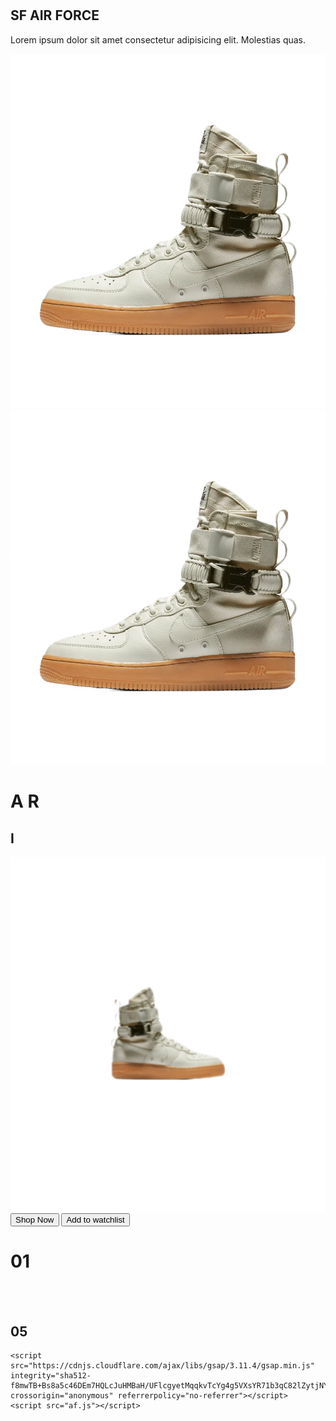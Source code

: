 <!DOCTYPE html>
<html lang="en">
<head>
    <meta charset="UTF-8">
    <meta http-equiv="X-UA-Compatible" content="IE=edge">
    <meta name="viewport" content="width=device-width, initial-scale=1.0">
    <title>Document</title>
    <link rel="stylesheet" href="af.css">
    <link href="https://cdn.jsdelivr.net/npm/remixicon@2.5.0/fonts/remixicon.css" rel="stylesheet">
</head>
<body>
    <div id="main">
        <div id="loader">
            <img src="/nikel.png" alt="">
            <div id="l1"></div>
            <div id="l11"></div>
            <div id="l2"></div>
            <div id="l3"></div>
        </div>
        <div id="nav">
            <div id="nav1">
                <img src="/nikel.png" alt="">
                <h2>SF AIR FORCE</h2>
            </div>
            <div id="nav2">
                <i class="ri-lock-line"></i>
                <i class="ri-search-line"></i>
                <i class="ri-menu-3-fill"></i>
            </div>
        </div>
        <div id="one">
            <div id="two"></div>
        </div>
        <div id="one2">
            <div id="two2"></div>
        </div>
        <div id="text">
            <p>Lorem ipsum dolor sit amet consectetur adipisicing elit. Molestias quas.</p>
        </div>
        <div id="main2">
        <img id="back" src="/af.png" alt="">
        <img id="front" src="/af.png" alt="">
        <h1>A   R</h1>
        <h2>I</h2>
        <img id="blur" src="/afb.png" alt="">
        <div id="but">
          <button id="b1"><i class="ri-lock-line"></i>Shop Now</button>
          <button id="b2"><i class="ri-eye-line"></i>Add to watchlist</button>
        </div>
        <div id="side">
            <h1>01</h1>
            <br><br>
            <h2>05</h2>
        </div>
        <div id="st"></div>
        <div id="line1"></div>
        <div id="line2"></div>
        <i id="i1" class="ri-arrow-left-fill"></i>
        <i id="i2" class="ri-arrow-right-fill"></i>
        </div>
        <div id="navb">
            <i class="ri-facebook-box-fill"></i>
            <i class="ri-twitter-fill"></i>
            <i class="ri-instagram-line"></i>
        </div>
    </div>

    <script src="https://cdnjs.cloudflare.com/ajax/libs/gsap/3.11.4/gsap.min.js" integrity="sha512-f8mwTB+Bs8a5c46DEm7HQLcJuHMBaH/UFlcgyetMqqkvTcYg4g5VXsYR71b3qC82lZytjNYvBj2pf0VekA9/FQ==" crossorigin="anonymous" referrerpolicy="no-referrer"></script>
    <script src="af.js"></script>
</body>
</html>
